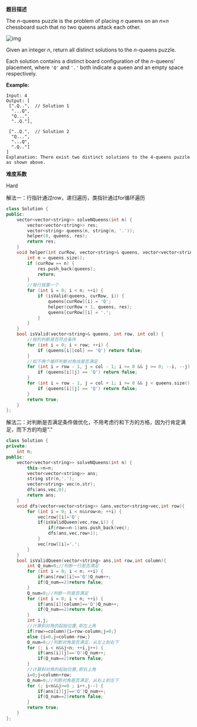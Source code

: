  **题目描述**   

The *n*-queens puzzle is the problem of placing *n* queens on an *n*×*n* chessboard such that no two queens attack each other.

![img](https://assets.leetcode.com/uploads/2018/10/12/8-queens.png)

Given an integer *n*, return all distinct solutions to the *n*-queens puzzle.

Each solution contains a distinct board configuration of the *n*-queens' placement, where `'Q'` and `'.'` both indicate a queen and an empty space respectively.

**Example:**

```
Input: 4
Output: [
 [".Q..",  // Solution 1
  "...Q",
  "Q...",
  "..Q."],

 ["..Q.",  // Solution 2
  "Q...",
  "...Q",
  ".Q.."]
]
Explanation: There exist two distinct solutions to the 4-queens puzzle as shown above.
```

**难度系数**    

Hard 

解法一：行指针通过row，递归遍历，类指针通过for循环遍历

```c++
class Solution {
public:
    vector<vector<string>> solveNQueens(int n) {
        vector<vector<string>> res;
        vector<string> queens(n, string(n, '.'));
        helper(0, queens, res);
        return res;
    }
    void helper(int curRow, vector<string>& queens, vector<vector<string>>& res) {
        int n = queens.size();
        if (curRow == n) {
            res.push_back(queens);
            return;
        }
        //每行放置一个
        for (int i = 0; i < n; ++i) {
            if (isValid(queens, curRow, i)) {
                queens[curRow][i] = 'Q';
                helper(curRow + 1, queens, res);
                queens[curRow][i] = '.';
            }
        }
    }
    bool isValid(vector<string>& queens, int row, int col) {
        //按列判断是否符合条件
        for (int i = 0; i < row; ++i) {
            if (queens[i][col] == 'Q') return false;
        }
        //如下两个循环判断对角线是否满足
        for (int i = row - 1, j = col - 1; i >= 0 && j >= 0; --i, --j) {
            if (queens[i][j] == 'Q') return false;
        }
        for (int i = row - 1, j = col + 1; i >= 0 && j < queens.size(); --i, ++j) {
            if (queens[i][j] == 'Q') return false;
        }
        return true;
    }
};
```

解法二：对判断是否满足条件做优化，不用考虑行和下方的方格，因为行肯定满足，而下方的均是"."

```c++
class Solution {
private:
    int n;
public:
    vector<vector<string>> solveNQueens(int n) {
        this->n=n;
        vector<vector<string>> ans;
        string str(n,'.');
        vector<string> vec(n,str);
        dfs(ans,vec,0);
        return ans;
    }
    void dfs(vector<vector<string>> &ans,vector<string>vec,int row){
        for (int i = 0; i < n&&row<n; ++i) {
            vec[row][i]='Q';
            if(isValidQueen(vec,row,i)) {
                if(row==n-1)ans.push_back(vec);
                dfs(ans,vec,row+1);
            }
            vec[row][i]='.';
        }
    }
    bool isValidQueen(vector<string> ans,int row,int column){
        int Q_num=0;//判断一行是否满足
        for (int i = 0; i < n; ++i) {
            if(ans[row][i]=='Q')Q_num++;
            if(Q_num==2)return false;
        }
        Q_num=0;//判断一列是否满足
        for (int i = 0; i < n; ++i) {
            if(ans[i][column]=='Q')Q_num++;
            if(Q_num==2)return false;
        }
        int i,j;
        //计算斜对角的起始位置,即左上角
        if(row>=column){i=row-column;j=0;}
        else {i=0,j=column-row;}
        Q_num=0;//判断对角是否满足，从左上到右下
        for (; i < n&&j<n; ++i,j++) {
            if(ans[i][j]=='Q')Q_num++;
            if(Q_num==2)return false;
        }
        //计算斜对角的起始位置,即右上角
        i=0;j=column+row;
        Q_num=0;//判断对角是否满足，从右上到左下
        for (; i<n&&j>=0 ; i++,j--) {
            if(ans[i][j]=='Q')Q_num++;
            if(Q_num==2)return false;
        }
        return true;
    }
};
```